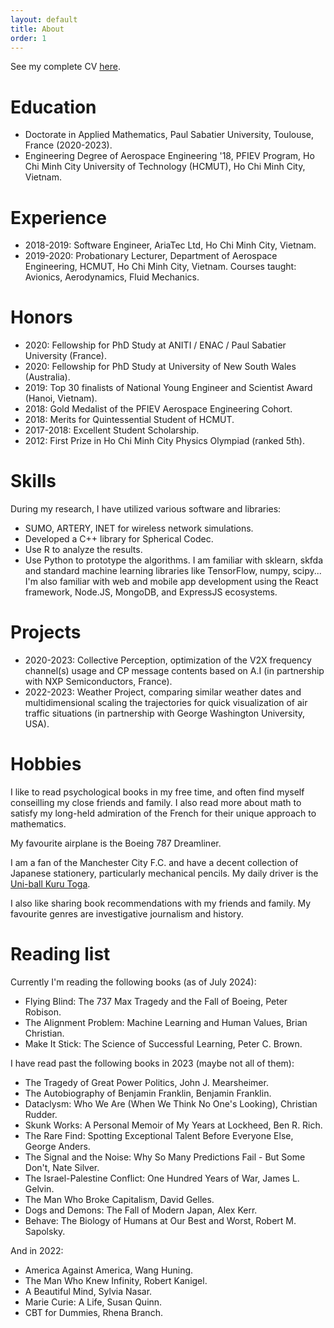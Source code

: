 ```yaml
---
layout: default
title: About
order: 1
---
```

See my complete CV [here](cv.pdf).

# Education

- Doctorate in Applied Mathematics, Paul Sabatier University, Toulouse, France (2020-2023).
- Engineering Degree of Aerospace Engineering '18, PFIEV Program, Ho Chi Minh City University of Technology (HCMUT), Ho Chi Minh City, Vietnam.

# Experience
- 2018-2019: Software Engineer, AriaTec Ltd, Ho Chi Minh City, Vietnam.
- 2019-2020: Probationary Lecturer, Department of Aerospace Engineering, HCMUT, Ho Chi Minh City, Vietnam. Courses taught: Avionics, Aerodynamics, Fluid Mechanics.

# Honors

- 2020: Fellowship for PhD Study at ANITI / ENAC / Paul Sabatier University (France).
- 2020: Fellowship for PhD Study at University of New South Wales (Australia).
- 2019: Top 30 finalists of National Young Engineer and Scientist Award (Hanoi, Vietnam).
- 2018: Gold Medalist of the PFIEV Aerospace Engineering Cohort.
- 2018: Merits for Quintessential Student of HCMUT.
- 2017-2018: Excellent Student Scholarship.
- 2012: First Prize in Ho Chi Minh City Physics Olympiad (ranked 5th).

# Skills

During my research, I have utilized various software and libraries:
- SUMO, ARTERY, INET for wireless network simulations.
- Developed a C++ library for Spherical Codec.
- Use R to analyze the results.
- Use Python to prototype the algorithms. I am familiar with sklearn, skfda and standard machine learning libraries like TensorFlow, numpy, scipy...
I'm also familiar with web and mobile app development using the React framework, Node.JS, MongoDB, and ExpressJS ecosystems.

# Projects
- 2020-2023: Collective Perception, optimization of the V2X frequency channel(s) usage and CP message contents based on A.I (in partnership with NXP Semiconductors, France).
- 2022-2023: Weather Project, comparing similar weather dates and multidimensional scaling the trajectories for quick visualization of air traffic situations (in partnership with George Washington University, USA).


# Hobbies

I like to read psychological books in my free time, and often find myself conseilling my close friends and family. I also read more about math to satisfy my long-held admiration of the French for their unique approach to mathematics.

My favourite airplane is the Boeing 787 Dreamliner.

I am a fan of the Manchester City F.C. and have a decent collection of Japanese stationery, particularly mechanical pencils. My daily driver is the [Uni-ball Kuru Toga](https://www.mpuni.co.jp/products/mechanical_pencils/sharp_pen/uni_a-gel/uni_agel.html).

I also like sharing book recommendations with my friends and family. My favourite genres are investigative journalism and history.

# Reading list
Currently I'm reading the following books (as of July 2024):
- Flying Blind: The 737 Max Tragedy and the Fall of Boeing, Peter Robison.
- The Alignment Problem: Machine Learning and Human Values, Brian Christian.
- Make It Stick: The Science of Successful Learning, Peter C. Brown.

I have read past the following books in 2023 (maybe not all of them):
- The Tragedy of Great Power Politics, John J. Mearsheimer.
- The Autobiography of Benjamin Franklin, Benjamin Franklin.
- Dataclysm: Who We Are (When We Think No One's Looking), Christian Rudder.
- Skunk Works: A Personal Memoir of My Years at Lockheed, Ben R. Rich.
- The Rare Find: Spotting Exceptional Talent Before Everyone Else, George Anders.
- The Signal and the Noise: Why So Many Predictions Fail - But Some Don't, Nate Silver.
- The Israel-Palestine Conflict: One Hundred Years of War, James L. Gelvin.
- The Man Who Broke Capitalism, David Gelles.
- Dogs and Demons: The Fall of Modern Japan, Alex Kerr.
- Behave: The Biology of Humans at Our Best and Worst, Robert M. Sapolsky.

And in 2022:
- America Against America, Wang Huning.
- The Man Who Knew Infinity, Robert Kanigel.
- A Beautiful Mind, Sylvia Nasar.
- Marie Curie: A Life, Susan Quinn.
- CBT for Dummies, Rhena Branch.